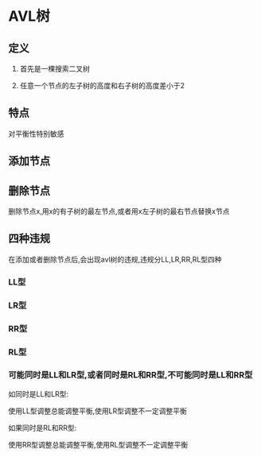 # AVL树

## 定义

1) 首先是一棵搜索二叉树

2) 任意一个节点的左子树的高度和右子树的高度差小于2

## 特点

对平衡性特别敏感

## 添加节点

## 删除节点

删除节点x,用x的有子树的最左节点,或者用x左子树的最右节点替换x节点

## 四种违规

在添加或者删除节点后,会出现avl树的违规,违规分LL,LR,RR,RL型四种

### LL型

### LR型

### RR型

### RL型

### 可能同时是LL和LR型,或者同时是RL和RR型,不可能同时是LL和RR型

如同时是LL和LR型:

使用LL型调整总能调整平衡,使用LR型调整不一定调整平衡

如果同时是RL和RR型:

使用RR型调整总能调整平衡,使用RL型调整不一定调整平衡


